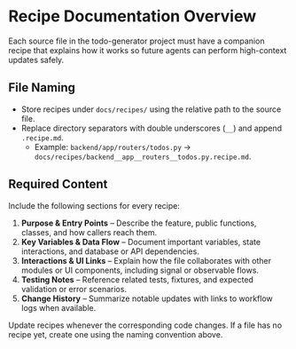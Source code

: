 # Recipe Documentation Overview

Each source file in the todo-generator project must have a companion recipe that explains how it works so future agents can perform high-context updates safely.

## File Naming
- Store recipes under `docs/recipes/` using the relative path to the source file.
- Replace directory separators with double underscores (`__`) and append `.recipe.md`.
  - Example: `backend/app/routers/todos.py` → `docs/recipes/backend__app__routers__todos.py.recipe.md`.

## Required Content
Include the following sections for every recipe:
1. **Purpose & Entry Points** – Describe the feature, public functions, classes, and how callers reach them.
2. **Key Variables & Data Flow** – Document important variables, state interactions, and database or API dependencies.
3. **Interactions & UI Links** – Explain how the file collaborates with other modules or UI components, including signal or observable flows.
4. **Testing Notes** – Reference related tests, fixtures, and expected validation or error scenarios.
5. **Change History** – Summarize notable updates with links to workflow logs when available.

Update recipes whenever the corresponding code changes. If a file has no recipe yet, create one using the naming convention above.
